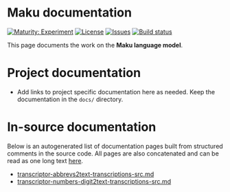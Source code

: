 # Maku documentation

[![Maturity: Experiment](https://img.shields.io/badge/Maturity-Experiment-black.svg)](https://giellalt.github.io/MaturityClassification.html)
[![License](https://img.shields.io/github/license/giellalt/lang-xak)](https://raw.githubusercontent.com/giellalt/lang-xak/main/LICENSE)
[![Issues](https://img.shields.io/github/issues/giellalt/lang-xak)](https://github.com/giellalt/lang-xak/issues)
[![Build status](https://github.com/giellalt/lang-xak/workflows/Speller%20CI+CD/badge.svg)](https://github.com/giellalt/lang-xak/actions)

This page documents the work on the **Maku language model**. 

# Project documentation

* Add links to project specific documentation here as needed. Keep the documentation in the `docs/` directory.

# In-source documentation

Below is an autogenerated list of documentation pages built from structured comments in the source code. All pages are also concatenated and can be read as one long text [here](xak.md).
* [transcriptor-abbrevs2text-transcriptions-src.md](transcriptor-abbrevs2text-transcriptions-src.md)
* [transcriptor-numbers-digit2text-transcriptions-src.md](transcriptor-numbers-digit2text-transcriptions-src.md)
